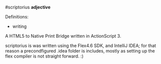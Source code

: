 #scriptorius
__adjective__

Definitions:
  * writing

A HTML5 to Native Print Bridge written in ActionScript 3.

scriptorius is was written using the Flex4.6 SDK, and IntelliJ IDEA; for that reason a precondfigured .idea folder is includes, mostly as setting up the flex compiler is not straight forward. :)
